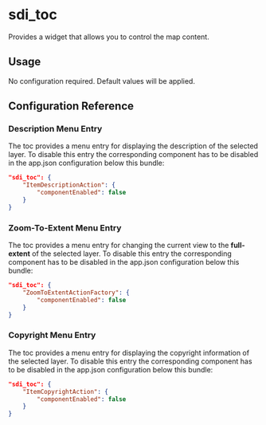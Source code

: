 # sdi_toc

Provides a widget that allows you to control the map content.

## Usage

No configuration required. Default values will be applied.

## Configuration Reference

### Description Menu Entry
The toc provides a menu entry for displaying the description of the selected layer.
To disable this entry the corresponding component has to be disabled in the app.json configuration below this bundle:

```json
"sdi_toc": {
    "ItemDescriptionAction": {
        "componentEnabled": false
    }
}
```

### Zoom-To-Extent Menu Entry
The toc provides a menu entry for changing the current view to the __full-extent__ of the selected layer.
To disable this entry the corresponding component has to be disabled in the app.json configuration below this bundle:

```json
"sdi_toc": {
    "ZoomToExtentActionFactory": {
        "componentEnabled": false
    }
}
```

### Copyright Menu Entry
The toc provides a menu entry for displaying the copyright information of the selected layer.
To disable this entry the corresponding component has to be disabled in the app.json configuration below this bundle:

```json
"sdi_toc": {
    "ItemCopyrightAction": {
        "componentEnabled": false
    }
}
```